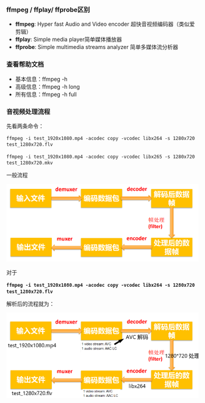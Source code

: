







### ffmpeg / ffplay/ ffprobe区别

- **ffmpeg**: Hyper fast Audio and Video encoder 超快音视频编码器（类似爱剪辑）
- **ffplay**: Simple media player简单媒体播放器 
- **ffprobe**: Simple multimedia streams analyzer 简单多媒体流分析器



### 查看帮助文档

- 基本信息：ffmpeg -h 
- 高级信息：ffmpeg -h long 
- 所有信息：ffmpeg -h full



### 音视频处理流程

先看两条命令：

```shell
ffmpeg -i test_1920x1080.mp4 -acodec copy -vcodec libx264 -s 1280x720 test_1280x720.flv

ffmpeg -i test_1920x1080.mp4 -acodec copy -vcodec libx265 -s 1280x720 test_1280x720.mkv
```



一般流程

![01音视频处理流程](markdownimage/01音视频处理流程.png)

对于

**`ffmpeg -i test_1920x1080.mp4 -acodec copy -vcodec libx264 -s 1280x720 test_1280x720.flv`**

解析后的流程就为：



![01流程](markdownimage/01流程.png)

































